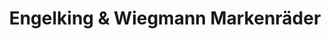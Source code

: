 ---
title: "Engelking & Wiegmann Markenräder"
url: /wunstorf/engelking-und-wiegmann-markenraeder/
shop: Fahrrad
---